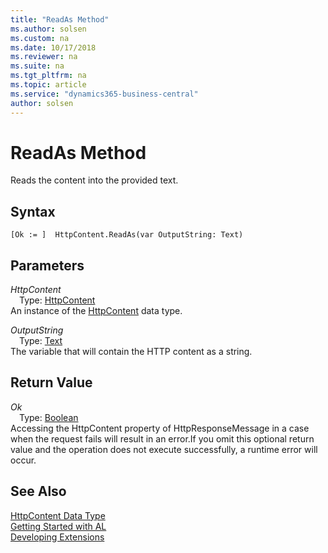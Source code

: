 ```yaml
---
title: "ReadAs Method"
ms.author: solsen
ms.custom: na
ms.date: 10/17/2018
ms.reviewer: na
ms.suite: na
ms.tgt_pltfrm: na
ms.topic: article
ms.service: "dynamics365-business-central"
author: solsen
---
```

[//]: # (START>DO_NOT_EDIT)
[//]: # (IMPORTANT:Do not edit any of the content between here and the END>DO_NOT_EDIT.)
[//]: # (Any modifications should be made in the .xml files in the ModernDev repo.)
# ReadAs Method
Reads the content into the provided text.

## Syntax
```
[Ok := ]  HttpContent.ReadAs(var OutputString: Text)
```
## Parameters
*HttpContent*  
&emsp;Type: [HttpContent](httpcontent-data-type.md)  
An instance of the [HttpContent](httpcontent-data-type.md) data type.  

*OutputString*  
&emsp;Type: [Text](../text/text-data-type.md)  
The variable that will contain the HTTP content as a string.  


## Return Value
*Ok*  
&emsp;Type: [Boolean](../boolean/boolean-data-type.md)  
Accessing the HttpContent property of HttpResponseMessage in a case when the request fails will result in an error.If you omit this optional return value and the operation does not execute successfully, a runtime error will occur.    


[//]: # (IMPORTANT: END>DO_NOT_EDIT)
## See Also
[HttpContent Data Type](httpcontent-data-type.md)  
[Getting Started with AL](../devenv-get-started.md)  
[Developing Extensions](../devenv-dev-overview.md)
